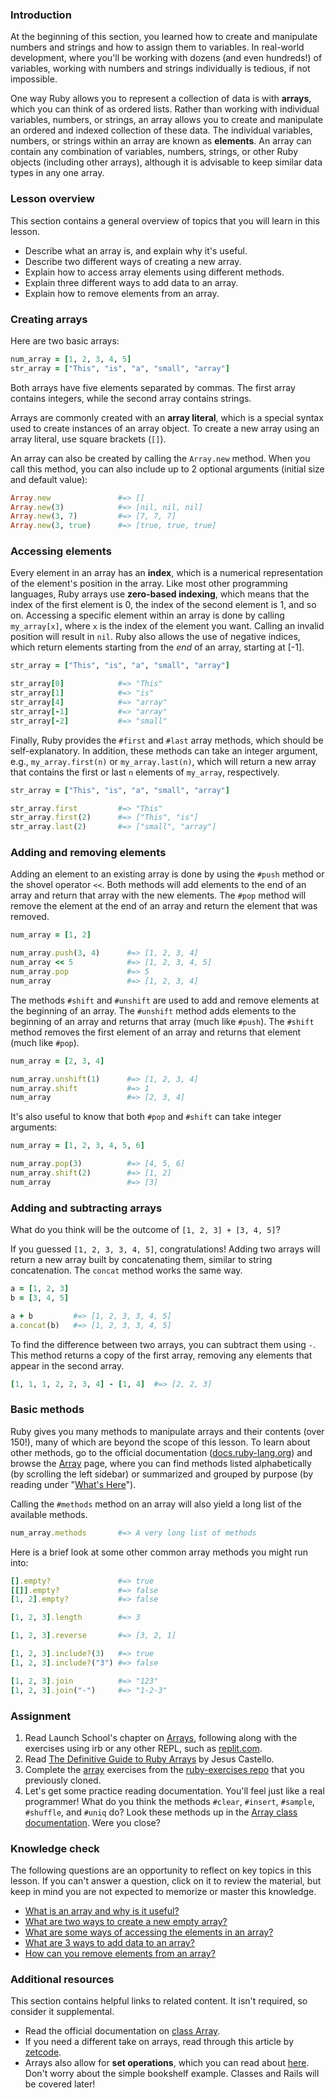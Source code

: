 ### Introduction

At the beginning of this section, you learned how to create and manipulate numbers and strings and how to assign them to variables. In real-world development, where you'll be working with dozens (and even hundreds!) of variables, working with numbers and strings individually is tedious, if not impossible.

One way Ruby allows you to represent a collection of data is with **arrays**, which you can think of as ordered lists. Rather than working with individual variables, numbers, or strings, an array allows you to create and manipulate an ordered and indexed collection of these data. The individual variables, numbers, or strings within an array are known as **elements**. An array can contain any combination of variables, numbers, strings, or other Ruby objects (including other arrays), although it is advisable to keep similar data types in any one array.

### Lesson overview

This section contains a general overview of topics that you will learn in this lesson.

- Describe what an array is, and explain why it's useful.
- Describe two different ways of creating a new array.
- Explain how to access array elements using different methods.
- Explain three different ways to add data to an array.
- Explain how to remove elements from an array.

### Creating arrays

Here are two basic arrays:

```ruby
num_array = [1, 2, 3, 4, 5]
str_array = ["This", "is", "a", "small", "array"]
```

Both arrays have five elements separated by commas. The first array contains integers, while the second array contains strings.

Arrays are commonly created with an **array literal**, which is a special syntax used to create instances of an array object. To create a new array using an array literal, use square brackets (`[]`).

An array can also be created by calling the `Array.new` method. When you call this method, you can also include up to 2 optional arguments (initial size and default value):

```ruby
Array.new               #=> []
Array.new(3)            #=> [nil, nil, nil]
Array.new(3, 7)         #=> [7, 7, 7]
Array.new(3, true)      #=> [true, true, true]
```

### Accessing elements

Every element in an array has an **index**, which is a numerical representation of the element's position in the array. Like most other programming languages, Ruby arrays use **zero-based indexing**, which means that the index of the first element is 0, the index of the second element is 1, and so on. Accessing a specific element within an array is done by calling `my_array[x]`, where `x` is the index of the element you want. Calling an invalid position will result in `nil`. Ruby also allows the use of negative indices, which return elements starting from the *end* of an array, starting at [-1].

```ruby
str_array = ["This", "is", "a", "small", "array"]

str_array[0]            #=> "This"
str_array[1]            #=> "is"
str_array[4]            #=> "array"
str_array[-1]           #=> "array"
str_array[-2]           #=> "small"
```

Finally, Ruby provides the `#first` and `#last` array methods, which should be self-explanatory. In addition, these methods can take an integer argument, e.g., `my_array.first(n)` or `my_array.last(n)`, which will return a new array that contains the first or last `n` elements of `my_array`, respectively.

```ruby
str_array = ["This", "is", "a", "small", "array"]

str_array.first         #=> "This"
str_array.first(2)      #=> ["This", "is"]
str_array.last(2)       #=> ["small", "array"]
```

### Adding and removing elements

Adding an element to an existing array is done by using the `#push` method or the shovel operator `<<`. Both methods will add elements to the end of an array and return that array with the new elements. The `#pop` method will remove the element at the end of an array and return the element that was removed.

```ruby
num_array = [1, 2]

num_array.push(3, 4)      #=> [1, 2, 3, 4]
num_array << 5            #=> [1, 2, 3, 4, 5]
num_array.pop             #=> 5
num_array                 #=> [1, 2, 3, 4]
```

The methods `#shift` and `#unshift` are used to add and remove elements at the beginning of an array. The `#unshift` method adds elements to the beginning of an array and returns that array (much like `#push`). The `#shift` method removes the first element of an array and returns that element (much like `#pop`).

```ruby
num_array = [2, 3, 4]

num_array.unshift(1)      #=> [1, 2, 3, 4]
num_array.shift           #=> 1
num_array                 #=> [2, 3, 4]
```

It's also useful to know that both `#pop` and `#shift` can take integer arguments:

```ruby
num_array = [1, 2, 3, 4, 5, 6]

num_array.pop(3)          #=> [4, 5, 6]
num_array.shift(2)        #=> [1, 2]
num_array                 #=> [3]
```

### Adding and subtracting arrays

What do you think will be the outcome of `[1, 2, 3] + [3, 4, 5]`?

If you guessed `[1, 2, 3, 3, 4, 5]`, congratulations! Adding two arrays will return a new array built by concatenating them, similar to string concatenation. The `concat` method works the same way.

```ruby
a = [1, 2, 3]
b = [3, 4, 5]

a + b         #=> [1, 2, 3, 3, 4, 5]
a.concat(b)   #=> [1, 2, 3, 3, 4, 5]
```

To find the difference between two arrays, you can subtract them using `-`. This method returns a copy of the first array, removing any elements that appear in the second array.

```ruby
[1, 1, 1, 2, 2, 3, 4] - [1, 4]  #=> [2, 2, 3]
```

### Basic methods

Ruby gives you many methods to manipulate arrays and their contents (over 150!), many of which are beyond the scope of this lesson. To learn about other methods, go to the official documentation ([docs.ruby-lang.org](https://docs.ruby-lang.org/en/3.2/)) and browse the [Array](https://docs.ruby-lang.org/en/3.2/Array.html) page, where you can find methods listed alphabetically (by scrolling the left sidebar) or summarized and grouped by purpose (by reading under "[What's Here](https://docs.ruby-lang.org/en/3.2/Array.html#class-Array-label-What-27s+Here)").

Calling the `#methods` method on an array will also yield a long list of the available methods.

```ruby
num_array.methods       #=> A very long list of methods
```

Here is a brief look at some other common array methods you might run into:

```ruby
[].empty?               #=> true
[[]].empty?             #=> false
[1, 2].empty?           #=> false

[1, 2, 3].length        #=> 3

[1, 2, 3].reverse       #=> [3, 2, 1]

[1, 2, 3].include?(3)   #=> true
[1, 2, 3].include?("3") #=> false

[1, 2, 3].join          #=> "123"
[1, 2, 3].join("-")     #=> "1-2-3"
```

### Assignment

<div class="lesson-content__panel" markdown="1">

1. Read Launch School's chapter on [Arrays](https://launchschool.com/books/ruby/read/arrays), following along with the exercises using irb or any other REPL, such as [replit.com](https://replit.com/languages/ruby).
1. Read [The Definitive Guide to Ruby Arrays](https://www.rubyguides.com/2015/05/ruby-arrays/) by Jesus Castello.
1. Complete the [array](https://github.com/TheOdinProject/ruby-exercises/tree/main/ruby_basics) exercises from the [ruby-exercises repo](https://github.com/TheOdinProject/ruby-exercises) that you previously cloned.
1. Let's get some practice reading documentation. You'll feel just like a real programmer! What do you think the methods `#clear`, `#insert`, `#sample`, `#shuffle`, and `#uniq` do? Look these methods up in the [Array class documentation](https://docs.ruby-lang.org/en/3.2/Array.html). Were you close?

</div>

### Knowledge check

The following questions are an opportunity to reflect on key topics in this lesson. If you can't answer a question, click on it to review the material, but keep in mind you are not expected to memorize or master this knowledge.

- [What is an array and why is it useful?](#introduction)
- [What are two ways to create a new empty array?](#creating-arrays)
- [What are some ways of accessing the elements in an array?](#accessing-elements)
- [What are 3 ways to add data to an array?](#adding-and-removing-elements)
- [How can you remove elements from an array?](#adding-and-removing-elements)

### Additional resources

This section contains helpful links to related content. It isn't required, so consider it supplemental.

-  Read the official documentation on [class Array](https://docs.ruby-lang.org/en/3.2/Array.html).
-  If you need a different take on arrays, read through this article by [zetcode](http://zetcode.com/lang/rubytutorial/arrays/).
-  Arrays also allow for **set operations**, which you can read about [here](https://www.endpointdev.com/blog/2011/06/using-set-operators-with-ruby-arrays/). Don't worry about the simple bookshelf example. Classes and Rails will be covered later!

